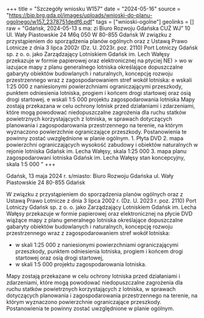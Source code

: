 +++
title = "Szczegóły wniosku W157"
date = "2024-05-16"
source = "https://bip.brg.gda.pl/images/uploads/wnioski-do-planu-ogolnego/w157_2378751dedf6.pdf"
tags = ["wnioski-ogolne"]
geolinks = []
raw = "Gdańsk, 2024-05-13 s ma: zi Biuro Rozwoju Gdańska  CUŻ WJ” 10  Ul. Wały Piastowskie 24 M6q 050 W 80-855 Gdańsk W związku z przystąpieniem do sporządzenia planów ogólnych oraz z Ustawą Prawo Lotnicze z dnia 3 lipca 2002r (Dz. U. 2023r. poz. 2110) Port Lotniczy Gdańsk sp. z o. o. jako Zarządzający Lotniskiem Gdańsk im. Lech Wałęsy przekazuje w formie papierowej oraz elektronicznej na ptyciej NE) > wo w iazujace mapy z planu generalnego lotniska określające dopuszczalne gabaryty obiektów budowlanych i naturalnych, koncepcję rozwoju przestrzennego wraz z zagospodarowaniem stref wokół lotniska: e wskali 1:25 000 z naniesionymi powierzchniami ograniczającymi przeszkody, punktem odniesienia lotniska, progiem i końcem drogi startowej oraz osią drogi startowej. e wskali 1:5 000 projektu zagospodarowania lotniska Mapy zostają przekazana w celu ochrony lotnisk przed działaniami i zdarzeniami, które mogą powodować niedopuszczalne zagrożenia dla ruchu statków powietrznych korzystających z lotniska, w sprawach dotyczących planowania i zagospodarowania przestrzennego na terenie, na którym wyznaczono powierzchnie ograniczające przeszkody. Postanowienia te powinny zostać uwzględnione w planie ogólnym. 1. Płyta DVD 2. mapa powierzchni ograniczających wysokość zabudowy i obiektów naturalnych w rejonie lotniska Gdańsk im. Lecha Wałęsy, skala 1:25 000 3. mapa planu zagospodarowani lotniska Gdańsk im. Lecha Wałęsy stan koncepcyjny, skala 1:5 000 "
+++

Gdańsk, 13 maja 2024 r.
s/miasto: Biuro Rozwoju Gdańska
ul. Wały Piastowskie 24
80-855 Gdańsk

W związku z przystąpieniem do sporządzenia planów ogólnych oraz z Ustawą Prawo Lotnicze z dnia 3 lipca 2002 r. (Dz. U. 2023 r. poz. 2110) Port Lotniczy Gdańsk sp. z o. o. jako Zarządzający Lotniskiem Gdańsk im. Lecha Wałęsy przekazuje w formie papierowej oraz elektronicznej na płycie DVD wiążące mapy z planu generalnego lotniska określające dopuszczalne gabaryty obiektów budowlanych i naturalnych, koncepcję rozwoju przestrzennego wraz z zagospodarowaniem stref wokół lotniska:
- w skali 1:25 000 z naniesionymi powierzchniami ograniczającymi przeszkody, punktem odniesienia lotniska, progiem i końcem drogi startowej oraz osią drogi startowej,
- w skali 1:5 000 projektu zagospodarowania lotniska.

Mapy zostają przekazane w celu ochrony lotniska przed działaniami i zdarzeniami, które mogą powodować niedopuszczalne zagrożenia dla ruchu statków powietrznych korzystających z lotniska, w sprawach dotyczących planowania i zagospodarowania przestrzennego na terenie, na którym wyznaczono powierzchnie ograniczające przeszkody. Postanowienia te powinny zostać uwzględnione w planie ogólnym.


